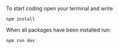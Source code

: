 To start coding open your terminal and write

```npm install```

When all packages have been installed run:

```npm run dev```
